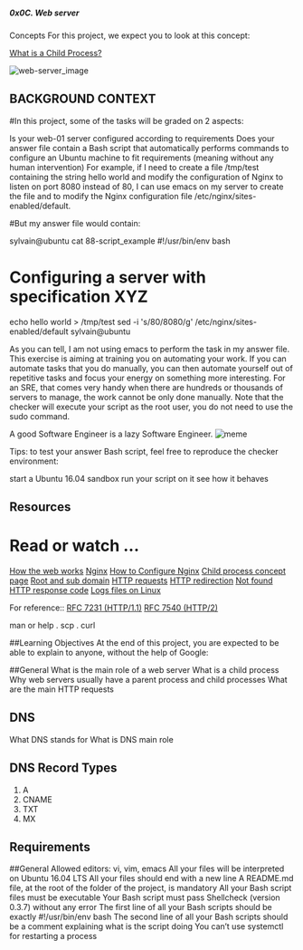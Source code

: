 ##### 0x0C. Web server

Concepts
For this project, we expect you to look at this concept:

[What is a Child Process?](https://intranet.alxswe.com/concepts/110)

![web-server_image](https://s3.amazonaws.com/intranet-projects-files/holbertonschool-sysadmin_devops/266/8Gu52Qv.png)

## BACKGROUND CONTEXT

#In this project, some of the tasks will be graded on 2 aspects:

Is your web-01 server configured according to requirements
Does your answer file contain a Bash script that automatically performs commands to configure an Ubuntu machine to fit requirements (meaning without any human intervention)
For example, if I need to create a file /tmp/test containing the string hello world and modify the configuration of Nginx to listen on port 8080 instead of 80, I can use emacs on my server to create the file and to modify the Nginx configuration file /etc/nginx/sites-enabled/default.

#But my answer file would contain:

sylvain@ubuntu cat 88-script_example
#!/usr/bin/env bash
# Configuring a server with specification XYZ
echo hello world > /tmp/test
sed -i 's/80/8080/g' /etc/nginx/sites-enabled/default
sylvain@ubuntu


As you can tell, I am not using emacs to perform the task in my answer file. This exercise is aiming at training you on automating your work. If you can automate tasks that you do manually, you can then automate yourself out of repetitive tasks and focus your energy on something more interesting. For an SRE, that comes very handy when there are hundreds or thousands of servers to manage, the work cannot be only done manually. Note that the checker will execute your script as the root user, you do not need to use the sudo command.

A good Software Engineer is a lazy Software Engineer.
![meme](https://s3.amazonaws.com/intranet-projects-files/holbertonschool-sysadmin_devops/266/82VsYEC.jpg)

Tips: to test your answer Bash script, feel free to reproduce the checker environment:

start a Ubuntu 16.04 sandbox
run your script on it
see how it behaves

## Resources

# Read or watch ...
[How the web works](https://intranet.alxswe.com/rltoken/6TI3HiyFdwrbXWKVF24Gxw)
[Nginx](https://intranet.alxswe.com/rltoken/vkVMGlaf39j2DWAQWzo6EA)
[How to Configure Nginx](https://intranet.alxswe.com/rltoken/zKrpVxWuUHVdW4URAjdFbw)
[Child process concept page](https://intranet.alxswe.com/rltoken/Ar18u5sRis1fkvkVgzdcqg)
[Root and sub domain](https://intranet.alxswe.com/rltoken/xi3peVqYl02PfpHHHlCtxQ)
[HTTP requests](https://intranet.alxswe.com/rltoken/sBrrP4EAmI3NoYjIgZrUhw)
[HTTP redirection](https://intranet.alxswe.com/rltoken/Eaa4ZuKvye941hTkP8VlBQ)
[Not found HTTP response code](https://intranet.alxswe.com/rltoken/eJSp2QFTY6jqqNtz8OVDEw)
[Logs files on Linux](https://intranet.alxswe.com/rltoken/7WMNY5CWD-CBrxmQrdmfPg)

For reference::
[RFC 7231 (HTTP/1.1)](https://intranet.alxswe.com/rltoken/BGa6RrS0dnM6EdBGS_ZDUw)
[RFC 7540 (HTTP/2)](https://intranet.alxswe.com/rltoken/IZ2fyYn1qNZ9RXXsg5vG1g)

man or help
  . scp
  . curl

##Learning Objectives
At the end of this project, you are expected to be able to explain to anyone, without the help of Google:

##General
What is the main role of a web server
What is a child process
Why web servers usually have a parent process and child processes
What are the main HTTP requests

## DNS
What DNS stands for
What is DNS main role


## DNS Record Types
1. A
2. CNAME
3. TXT
4.  MX

## Requirements
##General
Allowed editors: vi, vim, emacs
All your files will be interpreted on Ubuntu 16.04 LTS
All your files should end with a new line
A README.md file, at the root of the folder of the project, is mandatory
All your Bash script files must be executable
Your Bash script must pass Shellcheck (version 0.3.7) without any error
The first line of all your Bash scripts should be exactly #!/usr/bin/env bash
The second line of all your Bash scripts should be a comment explaining what is the script doing
You can’t use systemctl for restarting a process


